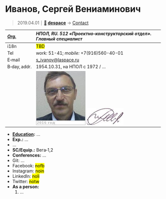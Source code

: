 # Иванов, Сергей Вениаминович
> 2019.04.01 ┊ **[🚀](../index/index.md) [despace](index.md)** → [Contact](contact.md)

|*[Org.](contact.md)*|*НПОЛ, RU. 512 «Проектно‑конструкторский отдел». Главный специалист*|
|:--|:--|
|i18n| <mark>TBD</mark> |
|Tel| *work:* 51-41; *mobile:* +7(916)560-40-01 |
|E‑mail| <s_ivanov@laspace.ru> |
|B‑day, addr.| 1954.10.31, на НПОЛ с 1972 / … |
|| [![](f/contact/i/ivanov_006_photo_thumb.jpg)](f/contact/i/ivanov_006_photo.jpg) [![](f/contact/i/ivanov_006_sign_thumb.jpg)](f/contact/i/ivanov_006_sign.png) |

   - **[Education](edu.md):** …
   - **Exp.:** …
   - …
   - **SC/Equip.:** Вега‑1,2
   - **Conferences:** …
   - Git: …
   - Facebook: <mark>nofb</mark>
   - Instagram: <mark>noin</mark>
   - LinkedIn: <mark>noli</mark>
   - Twitter: <mark>notw</mark>
   - **As a person:**
      1. …
